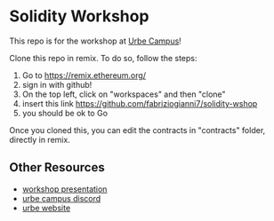 # Solidity Workshop

This repo is for the workshop at [Urbe Campus](https://urbe.build/#activities)!

Clone this repo in remix. To do so, follow the steps:

1. Go to https://remix.ethereum.org/
2. sign in with github!
3. On the top left, click on "workspaces" and then "clone"
4. insert this link https://github.com/fabriziogianni7/solidity-wshop
5. you should be ok to Go

Once you cloned this, you can edit the contracts in "contracts" folder, directly in remix.

## Other Resources
- [workshop presentation](https://www.canva.com/design/DAGSDDm0mMI/p5RMzZaSaGrqvoY_Im8Q6w/view?utm_content=DAGSDDm0mMI&utm_campaign=designshare&utm_medium=link&utm_source=editor)
- [urbe campus discord](https://discord.com/channels/969143984138092604/1208094620446236684)
- [urbe website ](https://urbe.build/#about)

